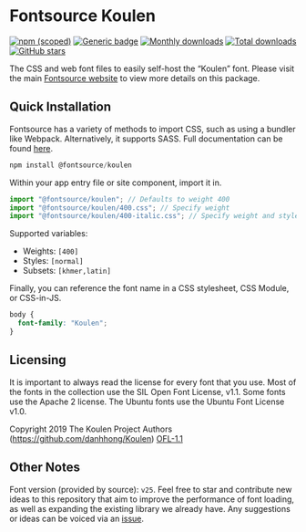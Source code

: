# Fontsource Koulen

[![npm (scoped)](https://img.shields.io/npm/v/@fontsource/koulen?color=brightgreen)](https://www.npmjs.com/package/@fontsource/koulen) [![Generic badge](https://img.shields.io/badge/fontsource-passing-brightgreen)](https://github.com/fontsource/fontsource) [![Monthly downloads](https://badgen.net/npm/dm/@fontsource/koulen)](https://github.com/fontsource/fontsource) [![Total downloads](https://badgen.net/npm/dt/@fontsource/koulen)](https://github.com/fontsource/fontsource) [![GitHub stars](https://img.shields.io/github/stars/fontsource/fontsource.svg?style=social&label=Star)](https://github.com/fontsource/fontsource/stargazers)

The CSS and web font files to easily self-host the “Koulen” font. Please visit the main [Fontsource website](https://fontsource.org/fonts/koulen) to view more details on this package.

## Quick Installation

Fontsource has a variety of methods to import CSS, such as using a bundler like Webpack. Alternatively, it supports SASS. Full documentation can be found [here](https://fontsource.org/docs/getting-started/introduction).

```javascript
npm install @fontsource/koulen
```

Within your app entry file or site component, import it in.

```javascript
import "@fontsource/koulen"; // Defaults to weight 400
import "@fontsource/koulen/400.css"; // Specify weight
import "@fontsource/koulen/400-italic.css"; // Specify weight and style

```

Supported variables:
- Weights: `[400]`
- Styles: `[normal]`
- Subsets: `[khmer,latin]`

Finally, you can reference the font name in a CSS stylesheet, CSS Module, or CSS-in-JS.

```css
body {
  font-family: "Koulen";
}
```

## Licensing
It is important to always read the license for every font that you use.
Most of the fonts in the collection use the SIL Open Font License, v1.1. Some fonts use the Apache 2 license. The Ubuntu fonts use the Ubuntu Font License v1.0.

Copyright 2019 The Koulen Project Authors (https://github.com/danhhong/Koulen)
[OFL-1.1](http://scripts.sil.org/OFL)

## Other Notes
Font version (provided by source): `v25`.
Feel free to star and contribute new ideas to this repository that aim to improve the performance of font loading, as well as expanding the existing library we already have. Any suggestions or ideas can be voiced via an [issue](https://github.com/fontsource/fontsource/issues).